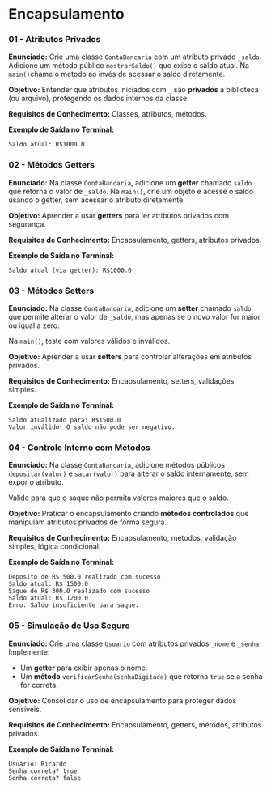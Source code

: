 # **Encapsulamento**

### **01 - Atributos Privados**

**Enunciado:**
Crie uma classe `ContaBancaria` com um atributo privado `_saldo`.
Adicione um método público `mostrarSaldo()` que exibe o saldo atual.
Na `main()`chame o metodo ao invés de acessar o saldo  diretamente.

**Objetivo:**
Entender que atributos iniciados com `_` são **privados** à biblioteca (ou arquivo), protegendo os dados internos da classe.

**Requisitos de Conhecimento:**
Classes, atributos, métodos.

**Exemplo de Saída no Terminal:**

```
Saldo atual: R$1000.0
```

### **02 - Métodos Getters**

**Enunciado:**
Na classe `ContaBancaria`, adicione um **getter** chamado `saldo` que retorna o valor de `_saldo`.
Na `main()`, crie um objeto e acesse o saldo usando o getter, sem acessar o atributo diretamente.

**Objetivo:**
Aprender a usar **getters** para ler atributos privados com segurança.

**Requisitos de Conhecimento:**
Encapsulamento, getters, atributos privados.

**Exemplo de Saída no Terminal:**

```
Saldo atual (via getter): R$1000.0
```

### **03 - Métodos Setters**

**Enunciado:**
Na classe `ContaBancaria`, adicione um **setter** chamado `saldo` que permite alterar o valor de `_saldo`,
mas apenas se o novo valor for maior ou igual a zero.

Na `main()`, teste com valores válidos e inválidos.

**Objetivo:**
Aprender a usar **setters** para controlar alterações em atributos privados.

**Requisitos de Conhecimento:**
Encapsulamento, setters, validações simples.

**Exemplo de Saída no Terminal:**

```
Saldo atualizado para: R$1500.0
Valor inválido! O saldo não pode ser negativo.
```

### **04 - Controle Interno com Métodos**

**Enunciado:**
Na classe `ContaBancaria`, adicione métodos públicos `depositar(valor)` e `sacar(valor)`
para alterar o saldo internamente, sem expor o atributo.

Valide para que o saque não permita valores maiores que o saldo.

**Objetivo:**
Praticar o encapsulamento criando **métodos controlados** que manipulam atributos privados de forma segura.

**Requisitos de Conhecimento:**
Encapsulamento, métodos, validação simples, lógica condicional.

**Exemplo de Saída no Terminal:**

```
Deposito de R$ 500.0 realizado com sucesso
Saldo atual: R$ 1500.0
Sague de R$ 300.0 realizado com sucesso
Saldo atual: R$ 1200.0
Erro: Saldo insuficiente para saque.
```

### **05 - Simulação de Uso Seguro**

**Enunciado:**
Crie uma classe `Usuario` com atributos privados `_nome` e `_senha`.
Implemente:

* Um **getter** para exibir apenas o nome.
* Um **método** `verificarSenha(senhaDigitada)` que retorna `true` se a senha for correta.

**Objetivo:**
Consolidar o uso de encapsulamento para proteger dados sensíveis.

**Requisitos de Conhecimento:**
Encapsulamento, getters, métodos, atributos privados.

**Exemplo de Saída no Terminal:**

```
Usuário: Ricardo
Senha correta? true
Senha correta? false
```
